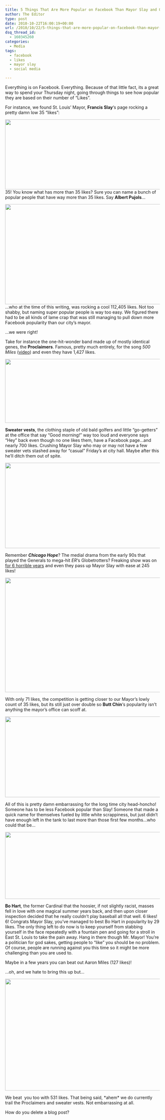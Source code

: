 ```yaml
---
title: 5 Things That Are More Popular on Facebook Than Mayor Slay and One That Isn’t
author: The Editor
type: post
date: 2010-10-22T16:00:19+00:00
url: /2010/10/22/5-things-that-are-more-popular-on-facebook-than-mayor-slay-and-one-that-isnt/
dsq_thread_id:
  - 160345260
categories:
  - Media
tags:
  - facebook
  - likes
  - mayor slay
  - social media

---
```

Everything is on Facebook. Everything. Because of that little fact, its a great way to spend your Thursday night, going through things to see how popular they are based on their number of &#8220;Likes&#8221;.

For instance, we found St. Louis&#8217; Mayor, **Francis Slay**&#8216;s page rocking a pretty damn low 35 &#8220;likes&#8221;:

<p style="text-align: left;">
  <a href="http://media.punchingkitty.com/wordpress/2010/10/facebook_page_mayorslay.jpg?page=1"><img class="aligncenter size-full wp-image-7467" title="facebook_page_mayorslay" src="http://media.punchingkitty.com/wordpress/2010/10/facebook_page_mayorslay.jpg" alt="" width="600" height="228" /></a>35! You know what has more than 35 likes? Sure you can name a bunch of popular people that have way more than 35 likes. Say <strong>Albert Pujols</strong>&#8230;
</p>

<p style="text-align: left;">
  <a href="http://media.punchingkitty.com/wordpress/2010/10/facebook_page_pujols.jpg?page=1"><img class="aligncenter size-full wp-image-7469" title="facebook_page_pujols" src="http://media.punchingkitty.com/wordpress/2010/10/facebook_page_pujols.jpg" alt="" width="600" height="326" /></a>&#8230;who at the time of this writing, was rocking a cool 112,405 likes. Not too shabby, but naming super popular people is way too easy. We figured there had to be all kinds of lame crap that was still managing to pull down more Facebook popularity than our city&#8217;s mayor.
</p>

&#8230;we were right!

Take for instance the one-hit-wonder band made up of mostly identical genes, the **Proclaimers**. Famous, pretty much entirely, for the song _500 Miles_ (<a href="http://www.youtube.com/watch?v=tM0sTNtWDiI" target="_blank">video</a>) and even they have 1,427 likes.

<p style="text-align: center;">
  <a href="http://media.punchingkitty.com/wordpress/2010/10/facebook_page_proclaimers.jpg?page=1"><img class="aligncenter size-full wp-image-7470" title="facebook_page_proclaimers" src="http://media.punchingkitty.com/wordpress/2010/10/facebook_page_proclaimers.jpg" alt="" width="600" height="208" /></a>
</p>

**Sweater vests**, the clothing staple of old bald golfers and little &#8220;go-getters&#8221; at the office that say &#8220;Good morning!&#8221; way too loud and everyone says &#8220;Hey&#8221; back even though no one likes them, have a Facebook page&#8230;and nearly 700 likes. Crushing Mayor Slay who may or may not have a few sweater vets stashed away for &#8220;casual&#8221; Friday&#8217;s at city hall. Maybe after this he&#8217;ll ditch them out of spite.

<p style="text-align: center;">
  <a href="http://media.punchingkitty.com/wordpress/2010/10/facebook_page_sweatervest.jpg?page=1"><img class="size-full wp-image-7465 aligncenter" title="facebook_page_sweatervest" src="http://media.punchingkitty.com/wordpress/2010/10/facebook_page_sweatervest.jpg" alt="" width="600" height="278" /></a>
</p>

Remember _**Chicago Hope**_? The medial drama from the early 90s that played the Generals to mega-hit _ER_&#8216;s Globetrotters? Freaking show was on <a href="http://www.imdb.com/title/tt0108724/" target="_blank">for 6 horrible years</a> and even they pass up Mayor Slay with ease at 245 likes!

<p style="text-align: center;">
  <a href="http://media.punchingkitty.com/wordpress/2010/10/facebook_page_chicago_hope.jpg?page=1"><img class="aligncenter size-full wp-image-7471" title="facebook_page_chicago_hope" src="http://media.punchingkitty.com/wordpress/2010/10/facebook_page_chicago_hope.jpg" alt="" width="600" height="373" /></a>
</p>

With only 71 likes, the competition is getting closer to our Mayor&#8217;s lowly count of 35 likes, but its still just over double so **Butt Chin**&#8216;s popularity isn&#8217;t anything the mayor&#8217;s office can scoff at.

<p style="text-align: center;">
  <a href="http://media.punchingkitty.com/wordpress/2010/10/facebook_page_buttchin.jpg?page=1"><img class="aligncenter size-full wp-image-7472" title="facebook_page_buttchin" src="http://media.punchingkitty.com/wordpress/2010/10/facebook_page_buttchin.jpg" alt="" width="600" height="263" /></a>
</p>

All of this is pretty damn embarrassing for the long time city head-honcho! Someone has to be less Facebook popular than Slay! Someone that made a quick name for themselves fueled by little white scrappiness, but just didn&#8217;t have enough left in the tank to last more than those first few months&#8230;who could that be&#8230;

<p style="text-align: center;">
  <a href="http://media.punchingkitty.com/wordpress/2010/10/facebook_page_bo_hart.jpg?page=1"><img class="aligncenter size-full wp-image-7466" title="facebook_page_bo_hart" src="http://media.punchingkitty.com/wordpress/2010/10/facebook_page_bo_hart.jpg" alt="" width="600" height="218" /></a>
</p>

**Bo Hart**, the former Cardinal that the hoosier, if not slightly racist, masses fell in love with one magical summer years back, and then upon closer inspection decided that he really couldn&#8217;t play baseball all that well. 6 likes! 6! Congrats Mayor Slay, you&#8217;ve managed to best Bo Hart in popularity by 29 likes. The only thing left to do now is to keep yourself from stabbing yourself in the face repeatedly with a fountain pen and going for a stroll in East St. Louis to take the pain away. Hang in there though Mr. Mayor! You&#8217;re a politician for god sakes, getting people to &#8220;like&#8221; you should be no problem. Of course, people are running against you this time so it might be more challenging than you are used to.

Maybe in a few years you can beat out Aaron Miles (127 likes)!

&#8230;oh, and we hate to bring this up but&#8230;

<p style="text-align: center;">
  <a href="http://media.punchingkitty.com/wordpress/2010/10/facebook_page_punchingkitty.jpg?page=1"><img class="aligncenter size-full wp-image-7464" title="facebook_page_punchingkitty" src="http://media.punchingkitty.com/wordpress/2010/10/facebook_page_punchingkitty.jpg" alt="" width="600" height="364" /></a>
</p>

We beat  you too with 531 likes. That being said, \*ahem\* we do currently trail the Proclaimers and sweater vests. Not embarrassing at all.

How do you delete a blog post?